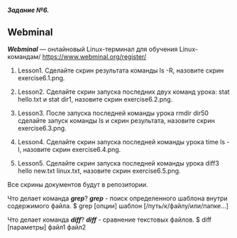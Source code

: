 ##### Задание №6.

## Webminal

***Webminal*** — онлайновый Linux-терминал для обучения Linux-командам/
https://www.webminal.org/register/

1. Lesson1. Сделайте скрин результата команды ls -R, назовите скрин exercise6.1.png.

2. Lesson2. Cделайте скрин запуска последних двух команд урока: stat hello.txt и stat dir1, назовите скрин exercise6.2.png.

3. Lesson3. После запуска последней команды урока rmdir dir50 сделайте запуск команды ls и скрин результата, назовите скрин exercise6.3.png.

4. Lesson4. Сделайте скрин запуска последней команды урока time ls -l, назовите скрин exercise6.4.png.

5. Lesson5. Сделайте скрин запуска последней команды урока diff3 hello new.txt linux.txt, назовите скрин exercise6.5.png.

Все скрины документов будут в репозитории.

Что делает команда ***grep***?
***grep*** - поиск определенного шаблона внутри содержимого файла.
$ grep [опции] шаблон [/путь/к/файлу/или/папке...]

Что делает команда ***diff***?
***diff*** - сравнение текстовых файлов.
$ diff [параметры] файл1 файл2